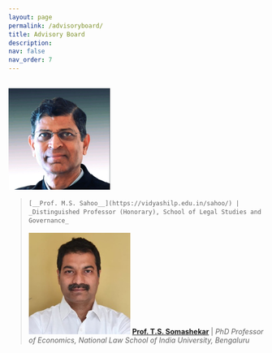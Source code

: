 ```yaml
---
layout: page
permalink: /advisoryboard/
title: Advisory Board 
description:
nav: false
nav_order: 7
---
```

\
[<img src="/assets/img/prof_ms_sahoo.jpeg" alt="Prof. M. S. Sahoo" width="200"/>](https://sahooregulatorychambers.in/)
> `[__Prof. M.S. Sahoo__](https://vidyashilp.edu.in/sahoo/) | _Distinguished Professor (Honorary), School of Legal Studies and Governance_`
\
\
[<img src="/assets/img/prof_somashekar.jpg" alt="Prof. T. S. Somashekar" width="200"/>](https://www.nls.ac.in/faculty/t-s-somashekar/)
[__Prof. T.S. Somashekar__](https://www.nls.ac.in/faculty/t-s-somashekar/) | _PhD Professor of Economics, National Law School of India University, Bengaluru_

